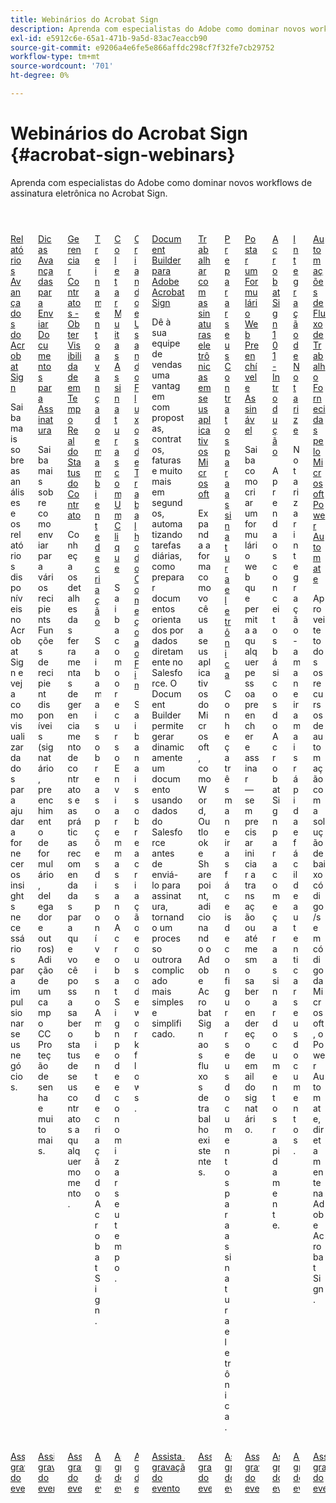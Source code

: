 ```yaml
---
title: Webinários do Acrobat Sign
description: Aprenda com especialistas do Adobe como dominar novos workflows de assinatura eletrônica no Acrobat Sign.
exl-id: e5912c6e-65a1-471b-9a5d-83ac7eaccb90
source-git-commit: e9206a4e6fe5e866affdc298cf7f32fe7cb29752
workflow-type: tm+mt
source-wordcount: '701'
ht-degree: 0%

---
```


# Webinários do Acrobat Sign {#acrobat-sign-webinars}

Aprenda com especialistas do Adobe como dominar novos workflows de assinatura eletrônica no Acrobat Sign.

<!-- CARDS

* https://experienceleague.adobe.com/pt-br/docs/events/acrobat-sign-webinars/advanced-reporting
* https://experienceleague.adobe.com/pt-br/docs/events/acrobat-sign-webinars/advanced-sending-documents-signature
* https://experienceleague.adobe.com/pt-br/docs/events/acrobat-sign-webinars/agreement-status
* https://experienceleague.adobe.com/pt-br/docs/events/acrobat-sign-webinars/authoring-environment
* https://experienceleague.adobe.com/pt-br/docs/events/acrobat-sign-webinars/collect-signatures
* https://experienceleague.adobe.com/pt-br/docs/events/acrobat-sign-webinars/create-use-workflows
* https://experienceleague.adobe.com/pt-br/docs/events/acrobat-sign-webinars/document-builder
* https://experienceleague.adobe.com/pt-br/docs/events/acrobat-sign-webinars/e-signature-microsoft
* https://experienceleague.adobe.com/pt-br/docs/events/acrobat-sign-webinars/e-signature-setup
* https://experienceleague.adobe.com/pt-br/docs/events/acrobat-sign-webinars/fillable-signable-web-form
* https://experienceleague.adobe.com/pt-br/docs/events/acrobat-sign-webinars/getting-started
* https://experienceleague.adobe.com/pt-br/docs/events/acrobat-sign-webinars/notarize
* https://experienceleague.adobe.com/pt-br/docs/events/acrobat-sign-webinars/workflow-automations

-->
<!-- START CARDS HTML - DO NOT MODIFY BY HAND -->
<div class="columns">
    <div class="column is-half-tablet is-half-desktop is-one-third-widescreen" aria-label="Advanced Reporting for Acrobat Sign">
        <div class="card" style="height: 100%; display: flex; flex-direction: column; height: 100%;">
            <div class="card-image">
                <figure class="image x-is-16by9">
                    <a href="https://experienceleague.adobe.com/pt-br/docs/events/acrobat-sign-webinars/advanced-reporting" title="Relatórios avançados do Acrobat Sign">
                        <img class="is-bordered-r-small" src="https://video.tv.adobe.com/v/3454410/?format=jpeg&nocache=1731453823479&captions=por_br" alt="Relatórios avançados do Acrobat Sign"
                             style="width: 100%; aspect-ratio: 16 / 9; object-fit: cover; overflow: hidden; display: block; margin: auto;">
                    </a>
                </figure>
            </div>
            <div class="card-content is-padded-small" style="display: flex; flex-direction: column; flex-grow: 1; justify-content: space-between;">
                <div class="top-card-content">
                    <p class="headline is-size-6 has-text-weight-bold">
                        <a href="https://experienceleague.adobe.com/pt-br/docs/events/acrobat-sign-webinars/advanced-reporting" title="Relatórios avançados do Acrobat Sign">Relatórios Avançados do Acrobat Sign</a>
                    </p>
                    <p class="is-size-6">Saiba mais sobre as análises e os relatórios disponíveis no Acrobat Sign e veja como visualizar dados para ajudar a fornecer os insights necessários para impulsionar seus negócios.</p>
                </div>
                <a href="https://experienceleague.adobe.com/pt-br/docs/events/acrobat-sign-webinars/advanced-reporting" class="spectrum-Button spectrum-Button--outline spectrum-Button--primary spectrum-Button--sizeM" style="align-self: flex-start; margin-top: 1rem;">
                    <span class="spectrum-Button-label has-no-wrap has-text-weight-bold">Assista à gravação do evento</span>
                </a>
            </div>
        </div>
    </div>
    <div class="column is-half-tablet is-half-desktop is-one-third-widescreen" aria-label="Advanced Tips for Sending Documents for Signature">
        <div class="card" style="height: 100%; display: flex; flex-direction: column; height: 100%;">
            <div class="card-image">
                <figure class="image x-is-16by9">
                    <a href="https://experienceleague.adobe.com/pt-br/docs/events/acrobat-sign-webinars/advanced-sending-documents-signature" title="Dicas avançadas para enviar documentos para assinatura">
                        <img class="is-bordered-r-small" src="https://video.tv.adobe.com/v/3454885/?format=jpeg&nocache=1731453823460&captions=por_br" alt="Dicas avançadas para enviar documentos para assinatura"
                             style="width: 100%; aspect-ratio: 16 / 9; object-fit: cover; overflow: hidden; display: block; margin: auto;">
                    </a>
                </figure>
            </div>
            <div class="card-content is-padded-small" style="display: flex; flex-direction: column; flex-grow: 1; justify-content: space-between;">
                <div class="top-card-content">
                    <p class="headline is-size-6 has-text-weight-bold">
                        <a href="https://experienceleague.adobe.com/pt-br/docs/events/acrobat-sign-webinars/advanced-sending-documents-signature" title="Dicas avançadas para enviar documentos para assinatura">Dicas Avançadas para Enviar Documentos para Assinatura</a>
                    </p>
                    <p class="is-size-6">Saiba mais sobre como enviar para vários recipients Funções de recipient disponíveis (signatário, preenchimento de formulário, delegador e outros) Adição de um campo CC Proteção de senha e muito mais.</p>
                </div>
                <a href="https://experienceleague.adobe.com/pt-br/docs/events/acrobat-sign-webinars/advanced-sending-documents-signature" class="spectrum-Button spectrum-Button--outline spectrum-Button--primary spectrum-Button--sizeM" style="align-self: flex-start; margin-top: 1rem;">
                    <span class="spectrum-Button-label has-no-wrap has-text-weight-bold">Assista à gravação do evento</span>
                </a>
            </div>
        </div>
    </div>
    <div class="column is-half-tablet is-half-desktop is-one-third-widescreen" aria-label="Manage Agreements - Get Real-Time Visibility into Agreement Status">
        <div class="card" style="height: 100%; display: flex; flex-direction: column; height: 100%;">
            <div class="card-image">
                <figure class="image x-is-16by9">
                    <a href="https://experienceleague.adobe.com/pt-br/docs/events/acrobat-sign-webinars/agreement-status" title="Gerenciar Contratos - Obtenha Visibilidade em Tempo Real do Status do Contrato">
                        <img class="is-bordered-r-small" src="https://video.tv.adobe.com/v/3455006/?format=jpeg&nocache=1731453823516&captions=por_br" alt="Gerenciar Contratos - Obtenha Visibilidade em Tempo Real do Status do Contrato"
                             style="width: 100%; aspect-ratio: 16 / 9; object-fit: cover; overflow: hidden; display: block; margin: auto;">
                    </a>
                </figure>
            </div>
            <div class="card-content is-padded-small" style="display: flex; flex-direction: column; flex-grow: 1; justify-content: space-between;">
                <div class="top-card-content">
                    <p class="headline is-size-6 has-text-weight-bold">
                        <a href="https://experienceleague.adobe.com/pt-br/docs/events/acrobat-sign-webinars/agreement-status" title="Gerenciar Contratos - Obtenha Visibilidade em Tempo Real do Status do Contrato">Gerenciar Contratos - Obter Visibilidade em Tempo Real do Status do Contrato</a>
                    </p>
                    <p class="is-size-6">Conheça os detalhes das ferramentas de gerenciamento de contratos e as práticas recomendadas para que você possa saber o status de seus contratos a qualquer momento.</p>
                </div>
                <a href="https://experienceleague.adobe.com/pt-br/docs/events/acrobat-sign-webinars/agreement-status" class="spectrum-Button spectrum-Button--outline spectrum-Button--primary spectrum-Button--sizeM" style="align-self: flex-start; margin-top: 1rem;">
                    <span class="spectrum-Button-label has-no-wrap has-text-weight-bold">Assista à gravação do evento</span>
                </a>
            </div>
        </div>
    </div>
    <div class="column is-half-tablet is-half-desktop is-one-third-widescreen" aria-label="Advanced Training on Authoring Environment">
        <div class="card" style="height: 100%; display: flex; flex-direction: column; height: 100%;">
            <div class="card-image">
                <figure class="image x-is-16by9">
                    <a href="https://experienceleague.adobe.com/pt-br/docs/events/acrobat-sign-webinars/authoring-environment" title="Treinamento avançado em ambiente de criação">
                        <img class="is-bordered-r-small" src="https://video.tv.adobe.com/v/3455905/?format=jpeg&nocache=1731453823517&captions=por_br" alt="Treinamento avançado em ambiente de criação"
                             style="width: 100%; aspect-ratio: 16 / 9; object-fit: cover; overflow: hidden; display: block; margin: auto;">
                    </a>
                </figure>
            </div>
            <div class="card-content is-padded-small" style="display: flex; flex-direction: column; flex-grow: 1; justify-content: space-between;">
                <div class="top-card-content">
                    <p class="headline is-size-6 has-text-weight-bold">
                        <a href="https://experienceleague.adobe.com/pt-br/docs/events/acrobat-sign-webinars/authoring-environment" title="Treinamento avançado em ambiente de criação">Treinamento avançado em ambiente de criação</a>
                    </p>
                    <p class="is-size-6">Saiba mais sobre as opções disponíveis no Ambiente de criação do Acrobat Sign.</p>
                </div>
                <a href="https://experienceleague.adobe.com/pt-br/docs/events/acrobat-sign-webinars/authoring-environment" class="spectrum-Button spectrum-Button--outline spectrum-Button--primary spectrum-Button--sizeM" style="align-self: flex-start; margin-top: 1rem;">
                    <span class="spectrum-Button-label has-no-wrap has-text-weight-bold">Assista à gravação do evento</span>
                </a>
            </div>
        </div>
    </div>
    <div class="column is-half-tablet is-half-desktop is-one-third-widescreen" aria-label="Collect Many Signatures with One Click">
        <div class="card" style="height: 100%; display: flex; flex-direction: column; height: 100%;">
            <div class="card-image">
                <figure class="image x-is-16by9">
                    <a href="https://experienceleague.adobe.com/pt-br/docs/events/acrobat-sign-webinars/collect-signatures" title="Colete muitas assinaturas com um clique">
                        <img class="is-bordered-r-small" src="https://video.tv.adobe.com/v/3454896/?format=jpeg&nocache=1731453823488&captions=por_br" alt="Colete muitas assinaturas com um clique"
                             style="width: 100%; aspect-ratio: 16 / 9; object-fit: cover; overflow: hidden; display: block; margin: auto;">
                    </a>
                </figure>
            </div>
            <div class="card-content is-padded-small" style="display: flex; flex-direction: column; flex-grow: 1; justify-content: space-between;">
                <div class="top-card-content">
                    <p class="headline is-size-6 has-text-weight-bold">
                        <a href="https://experienceleague.adobe.com/pt-br/docs/events/acrobat-sign-webinars/collect-signatures" title="Colete muitas assinaturas com um clique">Coletar Muitas Assinaturas com Um Clique</a>
                    </p>
                    <p class="is-size-6">Saiba como o recurso Enviar em massa no Acrobat Sign pode economizar seu tempo.</p>
                </div>
                <a href="https://experienceleague.adobe.com/pt-br/docs/events/acrobat-sign-webinars/collect-signatures" class="spectrum-Button spectrum-Button--outline spectrum-Button--primary spectrum-Button--sizeM" style="align-self: flex-start; margin-top: 1rem;">
                    <span class="spectrum-Button-label has-no-wrap has-text-weight-bold">Assista à gravação do evento</span>
                </a>
            </div>
        </div>
    </div>
    <div class="column is-half-tablet is-half-desktop is-one-third-widescreen" aria-label="Creating and Using Workflows from Beginning to End">
        <div class="card" style="height: 100%; display: flex; flex-direction: column; height: 100%;">
            <div class="card-image">
                <figure class="image x-is-16by9">
                    <a href="https://experienceleague.adobe.com/pt-br/docs/events/acrobat-sign-webinars/create-use-workflows" title="Criar e usar workflows do início ao fim">
                        <img class="is-bordered-r-small" src="https://video.tv.adobe.com/v/3454907/?format=jpeg&nocache=1731453823485&captions=por_br" alt="Criar e usar workflows do início ao fim"
                             style="width: 100%; aspect-ratio: 16 / 9; object-fit: cover; overflow: hidden; display: block; margin: auto;">
                    </a>
                </figure>
            </div>
            <div class="card-content is-padded-small" style="display: flex; flex-direction: column; flex-grow: 1; justify-content: space-between;">
                <div class="top-card-content">
                    <p class="headline is-size-6 has-text-weight-bold">
                        <a href="https://experienceleague.adobe.com/pt-br/docs/events/acrobat-sign-webinars/create-use-workflows" title="Criar e usar workflows do início ao fim">Criando e Usando Fluxos de Trabalho do Começo ao Fim</a>
                    </p>
                    <p class="is-size-6">Saiba mais sobre a criação e o uso de workflows.</p>
                </div>
                <a href="https://experienceleague.adobe.com/pt-br/docs/events/acrobat-sign-webinars/create-use-workflows" class="spectrum-Button spectrum-Button--outline spectrum-Button--primary spectrum-Button--sizeM" style="align-self: flex-start; margin-top: 1rem;">
                    <span class="spectrum-Button-label has-no-wrap has-text-weight-bold">Assista à gravação do evento</span>
                </a>
            </div>
        </div>
    </div>
    <div class="column is-half-tablet is-half-desktop is-one-third-widescreen" aria-label="Document Builder for Adobe Acrobat Sign">
        <div class="card" style="height: 100%; display: flex; flex-direction: column; height: 100%;">
            <div class="card-image">
                <figure class="image x-is-16by9">
                    <a href="https://experienceleague.adobe.com/pt-br/docs/events/acrobat-sign-webinars/document-builder" title="Document Builder para Adobe Acrobat Sign">
                        <img class="is-bordered-r-small" src="https://video.tv.adobe.com/v/3454918/?format=jpeg&nocache=1731453823516&captions=por_br" alt="Document Builder para Adobe Acrobat Sign"
                             style="width: 100%; aspect-ratio: 16 / 9; object-fit: cover; overflow: hidden; display: block; margin: auto;">
                    </a>
                </figure>
            </div>
            <div class="card-content is-padded-small" style="display: flex; flex-direction: column; flex-grow: 1; justify-content: space-between;">
                <div class="top-card-content">
                    <p class="headline is-size-6 has-text-weight-bold">
                        <a href="https://experienceleague.adobe.com/pt-br/docs/events/acrobat-sign-webinars/document-builder" title="Document Builder para Adobe Acrobat Sign">Document Builder para Adobe Acrobat Sign</a>
                    </p>
                    <p class="is-size-6">Dê à sua equipe de vendas uma vantagem com propostas, contratos, faturas e muito mais em segundos, automatizando tarefas diárias, como preparar documentos orientados por dados diretamente no Salesforce. O Document Builder permite gerar dinamicamente um documento usando dados do Salesforce antes de enviá-lo para assinatura, tornando um processo outrora complicado mais simples e simplificado.</p>
                </div>
                <a href="https://experienceleague.adobe.com/pt-br/docs/events/acrobat-sign-webinars/document-builder" class="spectrum-Button spectrum-Button--outline spectrum-Button--primary spectrum-Button--sizeM" style="align-self: flex-start; margin-top: 1rem;">
                    <span class="spectrum-Button-label has-no-wrap has-text-weight-bold">Assista à gravação do evento</span>
                </a>
            </div>
        </div>
    </div>
    <div class="column is-half-tablet is-half-desktop is-one-third-widescreen" aria-label="Work with e-signatures in your Microsoft apps">
        <div class="card" style="height: 100%; display: flex; flex-direction: column; height: 100%;">
            <div class="card-image">
                <figure class="image x-is-16by9">
                    <a href="https://experienceleague.adobe.com/pt-br/docs/events/acrobat-sign-webinars/e-signature-microsoft" title="Trabalhar com assinaturas eletrônicas em aplicativos Microsoft">
                        <img class="is-bordered-r-small" src="https://video.tv.adobe.com/v/3455055/?format=jpeg&nocache=1731453823517&captions=por_br" alt="Trabalhar com assinaturas eletrônicas em aplicativos Microsoft"
                             style="width: 100%; aspect-ratio: 16 / 9; object-fit: cover; overflow: hidden; display: block; margin: auto;">
                    </a>
                </figure>
            </div>
            <div class="card-content is-padded-small" style="display: flex; flex-direction: column; flex-grow: 1; justify-content: space-between;">
                <div class="top-card-content">
                    <p class="headline is-size-6 has-text-weight-bold">
                        <a href="https://experienceleague.adobe.com/pt-br/docs/events/acrobat-sign-webinars/e-signature-microsoft" title="Trabalhar com assinaturas eletrônicas em aplicativos Microsoft">Trabalhar com assinaturas eletrônicas em seus aplicativos Microsoft</a>
                    </p>
                    <p class="is-size-6">Expanda a forma como você usa seus aplicativos do Microsoft, como Word, Outlook e Sharepoint, adicionando o Adobe Acrobat Sign aos fluxos de trabalho existentes.</p>
                </div>
                <a href="https://experienceleague.adobe.com/pt-br/docs/events/acrobat-sign-webinars/e-signature-microsoft" class="spectrum-Button spectrum-Button--outline spectrum-Button--primary spectrum-Button--sizeM" style="align-self: flex-start; margin-top: 1rem;">
                    <span class="spectrum-Button-label has-no-wrap has-text-weight-bold">Assista à gravação do evento</span>
                </a>
            </div>
        </div>
    </div>
    <div class="column is-half-tablet is-half-desktop is-one-third-widescreen" aria-label="Prepare Your Agreements for e-signature">
        <div class="card" style="height: 100%; display: flex; flex-direction: column; height: 100%;">
            <div class="card-image">
                <figure class="image x-is-16by9">
                    <a href="https://experienceleague.adobe.com/pt-br/docs/events/acrobat-sign-webinars/e-signature-setup" title="Preparar seus Contratos para assinatura eletrônica">
                        <img class="is-bordered-r-small" src="https://video.tv.adobe.com/v/3455950/?format=jpeg&nocache=1731453823483&captions=por_br" alt="Preparar seus Contratos para assinatura eletrônica"
                             style="width: 100%; aspect-ratio: 16 / 9; object-fit: cover; overflow: hidden; display: block; margin: auto;">
                    </a>
                </figure>
            </div>
            <div class="card-content is-padded-small" style="display: flex; flex-direction: column; flex-grow: 1; justify-content: space-between;">
                <div class="top-card-content">
                    <p class="headline is-size-6 has-text-weight-bold">
                        <a href="https://experienceleague.adobe.com/pt-br/docs/events/acrobat-sign-webinars/e-signature-setup" title="Preparar seus Contratos para assinatura eletrônica">Preparar seus Contratos para assinatura eletrônica</a>
                    </p>
                    <p class="is-size-6">Conheça três maneiras fáceis de configurar seus documentos para assinatura eletrônica.</p>
                </div>
                <a href="https://experienceleague.adobe.com/pt-br/docs/events/acrobat-sign-webinars/e-signature-setup" class="spectrum-Button spectrum-Button--outline spectrum-Button--primary spectrum-Button--sizeM" style="align-self: flex-start; margin-top: 1rem;">
                    <span class="spectrum-Button-label has-no-wrap has-text-weight-bold">Assista à gravação do evento</span>
                </a>
            </div>
        </div>
    </div>
    <div class="column is-half-tablet is-half-desktop is-one-third-widescreen" aria-label="Post a Fillable, Signable Web Form">
        <div class="card" style="height: 100%; display: flex; flex-direction: column; height: 100%;">
            <div class="card-image">
                <figure class="image x-is-16by9">
                    <a href="https://experienceleague.adobe.com/pt-br/docs/events/acrobat-sign-webinars/fillable-signable-web-form" title="Publicar um formulário Web preenchível e assinável">
                        <img class="is-bordered-r-small" src="https://video.tv.adobe.com/v/3455451/?format=jpeg&nocache=1731453823488&captions=por_br" alt="Publicar um formulário Web preenchível e assinável"
                             style="width: 100%; aspect-ratio: 16 / 9; object-fit: cover; overflow: hidden; display: block; margin: auto;">
                    </a>
                </figure>
            </div>
            <div class="card-content is-padded-small" style="display: flex; flex-direction: column; flex-grow: 1; justify-content: space-between;">
                <div class="top-card-content">
                    <p class="headline is-size-6 has-text-weight-bold">
                        <a href="https://experienceleague.adobe.com/pt-br/docs/events/acrobat-sign-webinars/fillable-signable-web-form" title="Publicar um formulário Web preenchível e assinável">Postar um Formulário Web Preenchível e Assinável</a>
                    </p>
                    <p class="is-size-6">Saiba como criar um formulário web que permita a qualquer pessoa preencher e assinar — sem precisar iniciar a transação ou até mesmo saber o endereço de email do signatário.</p>
                </div>
                <a href="https://experienceleague.adobe.com/pt-br/docs/events/acrobat-sign-webinars/fillable-signable-web-form" class="spectrum-Button spectrum-Button--outline spectrum-Button--primary spectrum-Button--sizeM" style="align-self: flex-start; margin-top: 1rem;">
                    <span class="spectrum-Button-label has-no-wrap has-text-weight-bold">Assista à gravação do evento</span>
                </a>
            </div>
        </div>
    </div>
    <div class="column is-half-tablet is-half-desktop is-one-third-widescreen" aria-label="Acrobat Sign 101 - Getting Started">
        <div class="card" style="height: 100%; display: flex; flex-direction: column; height: 100%;">
            <div class="card-image">
                <figure class="image x-is-16by9">
                    <a href="https://experienceleague.adobe.com/pt-br/docs/events/acrobat-sign-webinars/getting-started" title="Acrobat Sign 101 - Introdução">
                        <img class="is-bordered-r-small" src="https://video.tv.adobe.com/v/3455470/?format=jpeg&nocache=1731453823457&captions=por_br" alt="Acrobat Sign 101 - Introdução"
                             style="width: 100%; aspect-ratio: 16 / 9; object-fit: cover; overflow: hidden; display: block; margin: auto;">
                    </a>
                </figure>
            </div>
            <div class="card-content is-padded-small" style="display: flex; flex-direction: column; flex-grow: 1; justify-content: space-between;">
                <div class="top-card-content">
                    <p class="headline is-size-6 has-text-weight-bold">
                        <a href="https://experienceleague.adobe.com/pt-br/docs/events/acrobat-sign-webinars/getting-started" title="Acrobat Sign 101 - Introdução">Acrobat Sign 101 - Introdução</a>
                    </p>
                    <p class="is-size-6">Aprenda os conceitos básicos do Acrobat Sign para começar a assinar documentos rapidamente.</p>
                </div>
                <a href="https://experienceleague.adobe.com/pt-br/docs/events/acrobat-sign-webinars/getting-started" class="spectrum-Button spectrum-Button--outline spectrum-Button--primary spectrum-Button--sizeM" style="align-self: flex-start; margin-top: 1rem;">
                    <span class="spectrum-Button-label has-no-wrap has-text-weight-bold">Assista à gravação do evento</span>
                </a>
            </div>
        </div>
    </div>
    <div class="column is-half-tablet is-half-desktop is-one-third-widescreen" aria-label="Notarize Integration">
        <div class="card" style="height: 100%; display: flex; flex-direction: column; height: 100%;">
            <div class="card-image">
                <figure class="image x-is-16by9">
                    <a href="https://experienceleague.adobe.com/pt-br/docs/events/acrobat-sign-webinars/notarize" title="Integração do Notarize">
                        <img class="is-bordered-r-small" src="https://video.tv.adobe.com/v/3454377/?format=jpeg&nocache=1731453823489&captions=por_br" alt="Integração do Notarize"
                             style="width: 100%; aspect-ratio: 16 / 9; object-fit: cover; overflow: hidden; display: block; margin: auto;">
                    </a>
                </figure>
            </div>
            <div class="card-content is-padded-small" style="display: flex; flex-direction: column; flex-grow: 1; justify-content: space-between;">
                <div class="top-card-content">
                    <p class="headline is-size-6 has-text-weight-bold">
                        <a href="https://experienceleague.adobe.com/pt-br/docs/events/acrobat-sign-webinars/notarize" title="Integração do Notarize">Integração de Notarize</a>
                    </p>
                    <p class="is-size-6">Notarizar integração - a maneira mais rápida e fácil de autenticar seus documentos.</p>
                </div>
                <a href="https://experienceleague.adobe.com/pt-br/docs/events/acrobat-sign-webinars/notarize" class="spectrum-Button spectrum-Button--outline spectrum-Button--primary spectrum-Button--sizeM" style="align-self: flex-start; margin-top: 1rem;">
                    <span class="spectrum-Button-label has-no-wrap has-text-weight-bold">Assista à gravação do evento</span>
                </a>
            </div>
        </div>
    </div>
    <div class="column is-half-tablet is-half-desktop is-one-third-widescreen" aria-label="Workflow Automations Powered by Microsoft Power Automate">
        <div class="card" style="height: 100%; display: flex; flex-direction: column; height: 100%;">
            <div class="card-image">
                <figure class="image x-is-16by9">
                    <a href="https://experienceleague.adobe.com/pt-br/docs/events/acrobat-sign-webinars/workflow-automations" title="Automações de fluxo de trabalho possibilitadas pelo Microsoft Power Automate">
                        <img class="is-bordered-r-small" src="https://video.tv.adobe.com/v/3454929/?format=jpeg&nocache=1731453823611&captions=por_br" alt="Automações de fluxo de trabalho possibilitadas pelo Microsoft Power Automate"
                             style="width: 100%; aspect-ratio: 16 / 9; object-fit: cover; overflow: hidden; display: block; margin: auto;">
                    </a>
                </figure>
            </div>
            <div class="card-content is-padded-small" style="display: flex; flex-direction: column; flex-grow: 1; justify-content: space-between;">
                <div class="top-card-content">
                    <p class="headline is-size-6 has-text-weight-bold">
                        <a href="https://experienceleague.adobe.com/pt-br/docs/events/acrobat-sign-webinars/workflow-automations" title="Automações de fluxo de trabalho possibilitadas pelo Microsoft Power Automate">Automações de Fluxo de Trabalho Fornecidas pelo Microsoft Power Automate</a>
                    </p>
                    <p class="is-size-6">Aproveite todos os recursos de automação com a solução de baixo código/sem código da Microsoft, o Power Automate, diretamente na Adobe Acrobat Sign.</p>
                </div>
                <a href="https://experienceleague.adobe.com/pt-br/docs/events/acrobat-sign-webinars/workflow-automations" class="spectrum-Button spectrum-Button--outline spectrum-Button--primary spectrum-Button--sizeM" style="align-self: flex-start; margin-top: 1rem;">
                    <span class="spectrum-Button-label has-no-wrap has-text-weight-bold">Assista à gravação do evento</span>
                </a>
            </div>
        </div>
    </div>
</div>
<!-- END CARDS HTML - DO NOT MODIFY BY HAND -->
